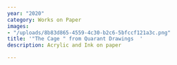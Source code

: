 ```yaml
---
year: "2020"
category: Works on Paper
images:
- "/uploads/8b83d865-4559-4c30-b2c6-5bfccf121a3c.png"
title: '"The Cage " from Quarant Drawings  '
description: Acrylic and Ink on paper

---
```

